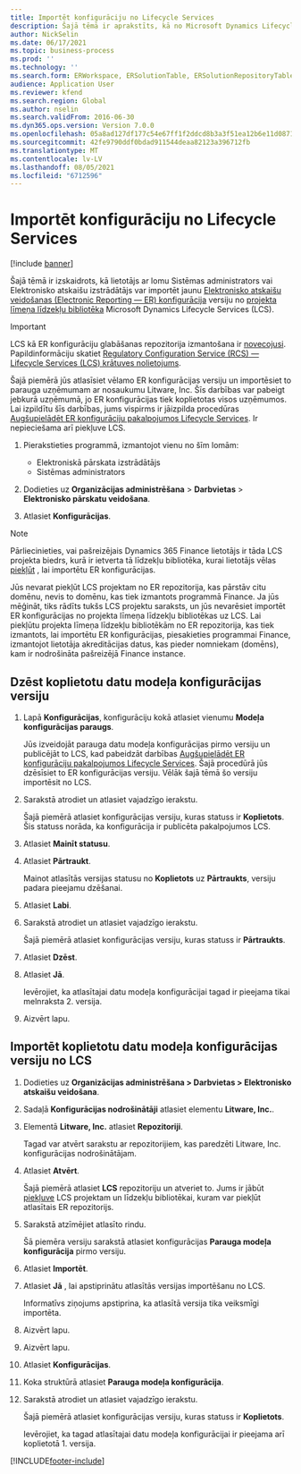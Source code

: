 ```yaml
---
title: Importēt konfigurāciju no Lifecycle Services
description: Šajā tēmā ir aprakstīts, kā no Microsoft Dynamics Lifecycle Services (LCS) importēt jaunu elektronisko pārskatu (ER) konfigurācijas versiju.
author: NickSelin
ms.date: 06/17/2021
ms.topic: business-process
ms.prod: ''
ms.technology: ''
ms.search.form: ERWorkspace, ERSolutionTable, ERSolutionRepositoryTable, ERSolutionImport
audience: Application User
ms.reviewer: kfend
ms.search.region: Global
ms.author: nselin
ms.search.validFrom: 2016-06-30
ms.dyn365.ops.version: Version 7.0.0
ms.openlocfilehash: 05a8ad127df177c54e67ff1f2ddcd8b3a3f51ea12b6e11d087105bd74b6bdb3f
ms.sourcegitcommit: 42fe9790ddf0bdad911544deaa82123a396712fb
ms.translationtype: MT
ms.contentlocale: lv-LV
ms.lasthandoff: 08/05/2021
ms.locfileid: "6712596"
---
```

# <a name="import-a-configuration-from-lifecycle-services"></a>Importēt konfigurāciju no Lifecycle Services

[!include [banner](../../includes/banner.md)]

Šajā tēmā ir izskaidrots, kā lietotājs ar lomu Sistēmas administrators vai Elektronisko atskaišu izstrādātājs var importēt jaunu [Elektronisko atskaišu veidošanas (Electronic Reporting — ER) konfigurācija](../general-electronic-reporting.md#Configuration) versiju no [projekta līmeņa līdzekļu bibliotēka](../../lifecycle-services/asset-library.md) Microsoft Dynamics Lifecycle Services (LCS).

> [!IMPORTANT]
> LCS kā ER konfigurāciju glabāšanas repozitorija izmantošana ir [novecojusi](../../../../finance/get-started/removed-deprecated-features-finance.md#features-removed-or-deprecated-in-the-finance-10017-release). Papildinformāciju skatiet [Regulatory Configuration Service (RCS) — Lifecycle Services (LCS) krātuves nolietojums](../../../../finance/localizations/rcs-lcs-repo-dep-faq.md).

Šajā piemērā jūs atlasīsiet vēlamo ER konfigurācijas versiju un importēsiet to parauga uzņēmumam ar nosaukumu Litware, Inc. Šīs darbības var pabeigt jebkurā uzņēmumā, jo ER konfigurācijas tiek koplietotas visos uzņēmumos. Lai izpildītu šīs darbības, jums vispirms ir jāizpilda procedūras [Augšupielādēt ER konfigurāciju pakalpojumos Lifecycle Services](er-upload-configuration-into-lifecycle-services.md). Ir nepieciešama arī piekļuve LCS.

1. Pierakstieties programmā, izmantojot vienu no šīm lomām:

    - Elektroniskā pārskata izstrādātājs
    - Sistēmas administrators

2. Dodieties uz **Organizācijas administrēšana** \> **Darbvietas** \> **Elektronisko pārskatu veidošana**.
3. Atlasiet **Konfigurācijas**.

<a name="accessconditions"></a>
> [!NOTE]
> Pārliecinieties, vai pašreizējais Dynamics 365 Finance lietotājs ir tāda LCS projekta biedrs, kurā ir ietverta tā līdzekļu bibliotēka, kurai lietotājs vēlas [piekļūt](../../lifecycle-services/asset-library.md#asset-library-support) , lai importētu ER konfigurācijas.
>
> Jūs nevarat piekļūt LCS projektam no ER repozitorija, kas pārstāv citu domēnu, nevis to domēnu, kas tiek izmantots programmā Finance. Ja jūs mēģināt, tiks rādīts tukšs LCS projektu saraksts, un jūs nevarēsiet importēt ER konfigurācijas no projekta līmeņa līdzekļu bibliotēkas uz LCS. Lai piekļūtu projekta līmeņa līdzekļu bibliotēkām no ER repozitorija, kas tiek izmantots, lai importētu ER konfigurācijas, piesakieties programmai Finance, izmantojot lietotāja akreditācijas datus, kas pieder nomniekam (domēns), kam ir nodrošināta pašreizējā Finance instance.

## <a name="delete-a-shared-version-of-a-data-model-configuration"></a>Dzēst koplietotu datu modeļa konfigurācijas versiju

1. Lapā **Konfigurācijas**, konfigurāciju kokā atlasiet vienumu **Modeļa konfigurācijas paraugs**.

    Jūs izveidojāt parauga datu modeļa konfigurācijas pirmo versiju un publicējāt to LCS, kad pabeidzāt darbības [Augšupielādēt ER konfigurāciju pakalpojumos Lifecycle Services](er-upload-configuration-into-lifecycle-services.md). Šajā procedūrā jūs dzēsīsiet to ER konfigurācijas versiju. Vēlāk šajā tēmā šo versiju importēsit no LCS.

2. Sarakstā atrodiet un atlasiet vajadzīgo ierakstu.

    Šajā piemērā atlasiet konfigurācijas versiju, kuras statuss ir **Koplietots**. Šis statuss norāda, ka konfigurācija ir publicēta pakalpojumos LCS.

3. Atlasiet **Mainīt statusu**.
4. Atlasiet **Pārtraukt**.

    Mainot atlasītās versijas statusu no **Koplietots** uz **Pārtraukts**, versiju padara pieejamu dzēšanai.

5. Atlasiet **Labi**.
6. Sarakstā atrodiet un atlasiet vajadzīgo ierakstu.

    Šajā piemērā atlasiet konfigurācijas versiju, kuras statuss ir **Pārtraukts**.

7. Atlasiet **Dzēst**.
8. Atlasiet **Jā**.

    Ievērojiet, ka atlasītajai datu modeļa konfigurācijai tagad ir pieejama tikai melnraksta 2. versija.

9. Aizvērt lapu.

## <a name="import-a-shared-version-of-a-data-model-configuration-from-lcs"></a>Importēt koplietotu datu modeļa konfigurācijas versiju no LCS

1. Dodieties uz **Organizācijas administrēšana \> Darbvietas \> Elektronisko atskaišu veidošana**.

2. Sadaļā **Konfigurācijas nodrošinātāji** atlasiet elementu **Litware, Inc.**.

3. Elementā **Litware, Inc.** atlasiet **Repozitoriji**.

    Tagad var atvērt sarakstu ar repozitorijiem, kas paredzēti Litware, Inc. konfigurācijas nodrošinātājam.

4. Atlasiet **Atvērt**.

    Šajā piemērā atlasiet **LCS** repozitoriju un atveriet to. Jums ir jābūt [piekļuve](#accessconditions) LCS projektam un līdzekļu bibliotēkai, kuram var piekļūt atlasītais ER repozitorijs.

5. Sarakstā atzīmējiet atlasīto rindu.

    Šā piemēra versiju sarakstā atlasiet konfigurācijas **Parauga modeļa konfigurācija** pirmo versiju.

6. Atlasiet **Importēt**.
7. Atlasiet **Jā** , lai apstiprinātu atlasītās versijas importēšanu no LCS.

    Informatīvs ziņojums apstiprina, ka atlasītā versija tika veiksmīgi importēta.

8. Aizvērt lapu.
9. Aizvērt lapu.
10. Atlasiet **Konfigurācijas**.
11. Koka struktūrā atlasiet **Parauga modeļa konfigurācija**.
12. Sarakstā atrodiet un atlasiet vajadzīgo ierakstu.

    Šajā piemērā atlasiet konfigurācijas versiju, kuras statuss ir **Koplietots**.

    Ievērojiet, ka tagad atlasītajai datu modeļa konfigurācijai ir pieejama arī koplietotā 1. versija.


[!INCLUDE[footer-include](../../../../includes/footer-banner.md)]
